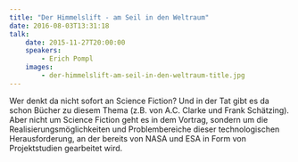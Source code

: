 ```yaml
---
title: "Der Himmelslift - am Seil in den Weltraum"
date: 2016-08-03T13:31:18
talk:
    date: 2015-11-27T20:00:00
    speakers:
        - Erich Pompl
    images:
        - der-himmelslift-am-seil-in-den-weltraum-title.jpg
---
```

Wer denkt da nicht sofort an Science Fiction? Und in der Tat gibt es da schon Bücher zu diesem Thema (z.B. von A.C. Clarke und Frank Schätzing). Aber nicht um Science Fiction geht es in dem Vortrag, sondern um die Realisierungsmöglichkeiten und Problembereiche dieser technologischen Herausforderung, an der bereits von NASA und ESA in Form von Projektstudien gearbeitet wird.

